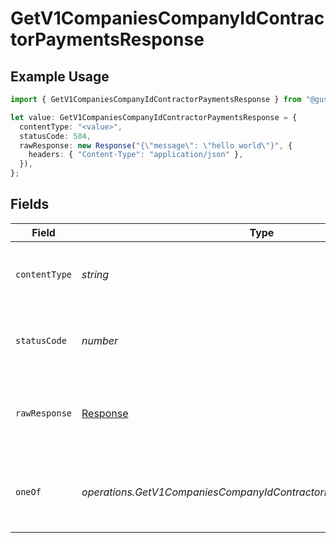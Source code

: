 # GetV1CompaniesCompanyIdContractorPaymentsResponse

## Example Usage

```typescript
import { GetV1CompaniesCompanyIdContractorPaymentsResponse } from "@gusto/embedded-api/models/operations";

let value: GetV1CompaniesCompanyIdContractorPaymentsResponse = {
  contentType: "<value>",
  statusCode: 504,
  rawResponse: new Response("{\"message\": \"hello world\"}", {
    headers: { "Content-Type": "application/json" },
  }),
};
```

## Fields

| Field                                                                 | Type                                                                  | Required                                                              | Description                                                           |
| --------------------------------------------------------------------- | --------------------------------------------------------------------- | --------------------------------------------------------------------- | --------------------------------------------------------------------- |
| `contentType`                                                         | *string*                                                              | :heavy_check_mark:                                                    | HTTP response content type for this operation                         |
| `statusCode`                                                          | *number*                                                              | :heavy_check_mark:                                                    | HTTP response status code for this operation                          |
| `rawResponse`                                                         | [Response](https://developer.mozilla.org/en-US/docs/Web/API/Response) | :heavy_check_mark:                                                    | Raw HTTP response; suitable for custom response parsing               |
| `oneOf`                                                               | *operations.GetV1CompaniesCompanyIdContractorPaymentsResponseBody*    | :heavy_minus_sign:                                                    | A JSON object containing contractor payments information              |